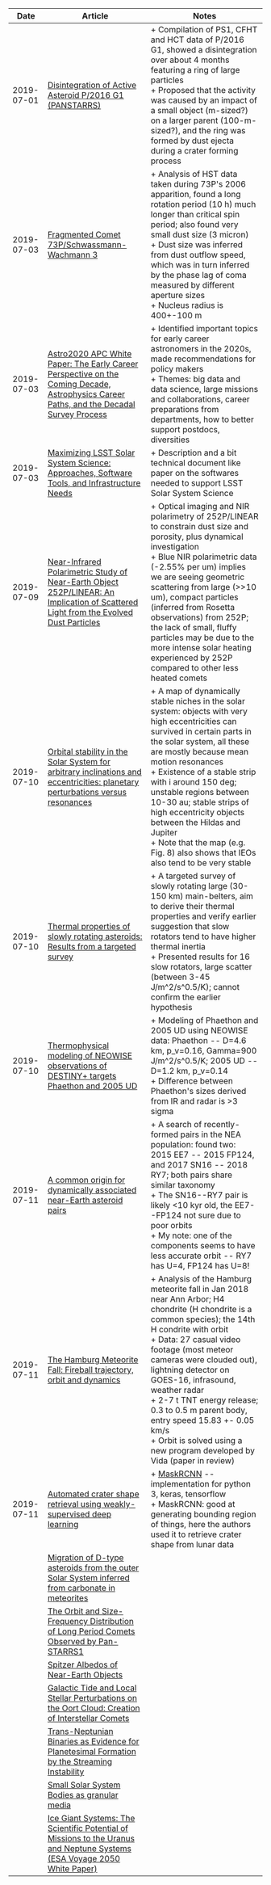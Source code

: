 | Date | Article | Notes | 
| ---- | ---- | ---- |
| 2019-07-01 | [Disintegration of Active Asteroid P/2016 G1 (PANSTARRS)](https://arxiv.org/abs/1907.00751) | + Compilation of PS1, CFHT and HCT data of P/2016 G1, showed a disintegration over about 4 months featuring a ring of large particles <br> + Proposed that the activity was caused by an impact of a small object (m-sized?) on a larger parent (100-m-sized?), and the ring was formed by dust ejecta during a crater forming process
| 2019-07-03 | [Fragmented Comet 73P/Schwassmann-Wachmann 3](https://arxiv.org/abs/1907.01737) | + Analysis of HST data taken during 73P's 2006 apparition, found a long rotation period (10 h) much longer than critical spin period; also found very small dust size (3 micron) <br> + Dust size was inferred from dust outflow speed, which was in turn inferred by the phase lag of coma measured by different aperture sizes <br> + Nucleus radius is 400+-100 m
| 2019-07-03 | [Astro2020 APC White Paper: The Early Career Perspective on the Coming Decade, Astrophysics Career Paths, and the Decadal Survey Process](https://arxiv.org/abs/1907.01676) | + Identified important topics for early career astronomers in the 2020s, made recommendations for policy makers <br> + Themes: big data and data science, large missions and collaborations, career preparations from departments, how to better support postdocs, diversities
| 2019-07-03 | [Maximizing LSST Solar System Science: Approaches, Software Tools, and Infrastructure Needs](https://arxiv.org/abs/1906.11346) | + Description and a bit technical document like paper on the softwares needed to support LSST Solar System Science
| 2019-07-09 | [Near-Infrared Polarimetric Study of Near-Earth Object 252P/LINEAR: An Implication of Scattered Light from the Evolved Dust Particles](https://arxiv.org/abs/1907.03952) | + Optical imaging and NIR polarimetry of 252P/LINEAR to constrain dust size and porosity, plus dynamical investigation <br> + Blue NIR polarimetric data (-2.55% per um) implies we are seeing geometric scattering from large (>>10 um), compact particles (inferred from Rosetta observations) from 252P; the lack of small, fluffy particles may be due to the more intense solar heating experienced by 252P compared to other less heated comets
| 2019-07-10 | [Orbital stability in the Solar System for arbitrary inclinations and eccentricities: planetary perturbations versus resonances](https://arxiv.org/abs/1905.05870) | + A map of dynamically stable niches in the solar system: objects with very high eccentricities can survived in certain parts in the solar system, all these are mostly because mean motion resonances <br> + Existence of a stable strip with i around 150 deg; unstable regions between 10-30 au; stable strips of high eccentricity objects between the Hildas and Jupiter <br> + Note that the map (e.g. Fig. 8) also shows that IEOs also tend to be very stable
| 2019-07-10 | [Thermal properties of slowly rotating asteroids: Results from a targeted survey](https://arxiv.org/abs/1905.06056) | + A targeted survey of slowly rotating large (30-150 km) main-belters, aim to derive their thermal properties and verify earlier suggestion that slow rotators tend to have higher thermal inertia <br> + Presented results for 16 slow rotators, large scatter (between 3-45 J/m^2/s^0.5/K); cannot confirm the earlier hypothesis
| 2019-07-10 | [Thermophysical modeling of NEOWISE observations of DESTINY+ targets Phaethon and 2005 UD](https://arxiv.org/abs/1907.04518) | + Modeling of Phaethon and 2005 UD using NEOWISE data: Phaethon -- D=4.6 km, p_v=0.16, Gamma=900 J/m^2/s^0.5/K; 2005 UD -- D=1.2 km, p_v=0.14 <br> + Difference between Phaethon's sizes derived from IR and radar is >3 sigma
| 2019-07-11 | [A common origin for dynamically associated near-Earth asteroid pairs](https://arxiv.org/abs/1905.12058) | + A search of recently-formed pairs in the NEA population: found two: 2015 EE7 -- 2015 FP124, and 2017 SN16 -- 2018 RY7; both pairs share similar taxonomy <br> + The SN16--RY7 pair is likely <10 kyr old, the EE7--FP124 not sure due to poor orbits <br> + My note: one of the components seems to have less accurate orbit -- RY7 has U=4, FP124 has U=8!
| 2019-07-11 | [The Hamburg Meteorite Fall: Fireball trajectory, orbit and dynamics](https://arxiv.org/abs/1907.03008) | + Analysis of the Hamburg meteorite fall in Jan 2018 near Ann Arbor; H4 chondrite (H chondrite is a common species); the 14th H condrite with orbit <br> + Data: 27 casual video footage (most meteor cameras were clouded out), lightning detector on GOES-16, infrasound, weather radar <br> + 2-7 t TNT energy release; 0.3 to 0.5 m parent body, entry speed 15.83 +- 0.05 km/s <br> + Orbit is solved using a new program developed by Vida (paper in review)
| 2019-07-11 | [Automated crater shape retrieval using weakly-supervised deep learning](https://arxiv.org/abs/1906.08826) | + [MaskRCNN](https://github.com/matterport/Mask_RCNN) -- implementation for python 3, keras, tensorflow <br> + MaskRCNN: good at generating bounding region of things, here the authors used it to retrieve crater shape from lunar data
| | [Migration of D-type asteroids from the outer Solar System inferred from carbonate in meteorites](https://arxiv.org/abs/1905.13620) |
| | [The Orbit and Size-Frequency Distribution of Long Period Comets Observed by Pan-STARRS1](https://arxiv.org/abs/1905.13458) |
| | [Spitzer Albedos of Near-Earth Objects](https://arxiv.org/abs/1906.07284) |
| | [Galactic Tide and Local Stellar Perturbations on the Oort Cloud: Creation of Interstellar Comets](https://arxiv.org/abs/1906.10617) |
| | [Trans-Neptunian Binaries as Evidence for Planetesimal Formation by the Streaming Instability](https://arxiv.org/abs/1906.11344) |
| | [Small Solar System Bodies as granular media](https://arxiv.org/abs/1907.02615) |
| | [Ice Giant Systems: The Scientific Potential of Missions to the Uranus and Neptune Systems (ESA Voyage 2050 White Paper)](https://arxiv.org/abs/1907.02963) |
